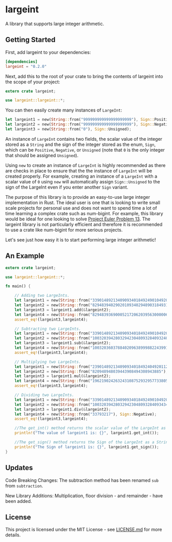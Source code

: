 # largeint
A library that supports large integer arithmetic.

## Getting Started
First, add largeint to your dependencies:
```toml
[dependencies]
largeint = "0.2.0"
```
Next, add this to the root of your crate to bring the contents of largeint into the scope of your project:
```rust
extern crate largeint;

use largeint::largeint::*;
```

You can then easily create many instances of `LargeInt`:
```rust
let largeint1 = new(String::from("999999999999999999999"), Sign::Positive);
let largeint2 = new(String::from("999999999999999999999"), Sign::Negative);
let largeint3 = new(String::from("0"), Sign::Unsigned);
```
An instance of `LargeInt` contains two fields, the scalar value of the integer stored as a `String` and the sign of the integer stored as the enum, `Sign`, which can be `Positive`, `Negative`, or `Unsigned` (note that `0` is the only integer that should be assigned `Unsigned`).

Using `new` to create an instance of `LargeInt` is highly recommended as there are checks in place to ensure that the the instance of `LargeInt` will be created properly. For example, creating an instance of a `LargeInt` with a scalar value of `0` using `new` will automatically assign `Sign::Unsigned` to the sign of the LargeInt even if you enter another `Sign` variant.  

The purpose of this library is to provide an easy-to-use large integer implementation in Rust.
The ideal user is one that is looking to write small scale projects for personal use and does
not want to spend time a lot of time learning a complex crate such as num-bigint. For example,
this library would be ideal for one looking to solve [Project Euler Problem 13](https://projecteuler.net/problem=13).
The largeint library is not particularly efficient and therefore it is recommended to use
a crate like num-bigint for more serious projects.

Let's see just how easy it is to start performing large integer arithmetic!

## An Example

```rust
extern crate largeint;

use largeint::largeint::*;

fn main() {

    // Adding two LargeInts.
    let largeint1 = new(String::from("33901489213409093401849249010492000112"), Sign::Positive);
    let largeint2 = new(String::from("8294839402902010934029489031849310009324234230"), Sign::Negative);
    let largeint3 = largeint1.add(&largeint2);
    let largeint4 = new(String::from("8294839369000521720620395630000060998832234118"), Sign::Negative);
    assert_eq!(largeint3,largeint4);

    // Subtracting two LargeInts.
    let largeint1 = new(String::from("33901489213409093401849249010492000112"), Sign::Negative);
    let largeint2 = new(String::from("100320394280329423048093284093240234809833999"), Sign::Negative);
    let largeint3 = largeint1.sub(&largeint2);
    let largeint4 = new(String::from("100320360378840209638999882243991224317833887"), Sign::Positive);
    assert_eq!(largeint3,largeint4);

    // Multiplying two LargeInts.
    let largeint1 = new(String::from("239014892134090934018492404920112"), Sign::Negative);
    let largeint2 = new(String::from("820948948039443908494308943885"), Sign::Negative);
    let largeint3 = largeint1.mul(&largeint2);
    let largeint4 = new(String::from("196219024263243108752932957733805138559777844813650340515915120"), Sign::Positive);
    assert_eq!(largeint3,largeint4);

    // Dividing two LargeInts.
    let largeint1 = new(String::from("33901489213409093401849249010492088384894374938712"), Sign::Positive);
    let largeint2 = new(String::from("1003203942803294230480932840934343489333999"), Sign::Negative);
    let largeint3 = largeint1.div(&largeint2);
    let largeint4 = new(String::from("33793217"), Sign::Negative);
    assert_eq!(largeint3,largeint4);

    //The get_int() method returns the scalar value of the LargeInt as a String.
    println!("The value of largeint1 is: {}", largeint1.get_int());

    //The get_sign() method returns the Sign of the LargeInt as a String.
    println!("The Sign of largeint1 is: {}", largeint1.get_sign());
}

```
## Updates
Code Breaking Changes:
The subtraction method has been renamed `sub` from  `subtraction`.

New Library Additions:
Multiplication, floor division - and remainder - have been added.  

## License
This project is licensed under the MIT License - see [LICENSE.md](https://github.com/Starfunk/largeint/blob/master/LICENSE) for more details.

